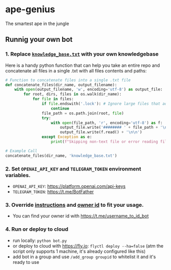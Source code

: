 # ape-genius

The smartest ape in the jungle

## Runnig your own bot

### 1. Replace [`knowledge_base.txt`](./knowledge_base.txt) with your own knowledgebase

Here is a handy python function that can help you take an entire repo and concatenate all files in a single .txt with all files contents and paths:

```python
# Function to concatenate files into a single .txt file
def concatenate_files(dir_name, output_filename):
    with open(output_filename, 'w', encoding='utf-8') as output_file:
        for root, dirs, files in os.walk(dir_name):
            for file in files:
                if file.endswith('.lock'): # Ignore large files that adds nothing to overall knowledge
                    continue
                file_path = os.path.join(root, file)
                try:
                    with open(file_path, 'r', encoding='utf-8') as f:
                        output_file.write('######## ' + file_path + '\n\n')
                        output_file.write(f.read() + '\n\n')
                except Exception as e:
                    print(f"Skipping non-text file or error reading file: {file_path} - {e}")

# Example Call
concatenate_files(dir_name, 'knowledge_base.txt')
```

### 2. Set `OPENAI_API_KEY` and `TELEGRAM_TOKEN` environment variables.

- `OPENAI_API_KEY`: https://platform.openai.com/api-keys
- `TELEGRAM_TOKEN`: https://t.me/BotFather

### 3. Override [instructions](https://github.com/ApeWorX/ape-genius/blob/main/bot.py#L108) and [owner id](https://github.com/ApeWorX/ape-genius/blob/main/bot.py#L63) to fit your usage.

- You can find your owner id with https://t.me/username_to_id_bot

### 4. Run or deploy to cloud

- run locally: `python bot.py`
- or deploy to cloud with https://fly.io: `flyctl deploy --ha=false` (atm the script only supports 1 machine, it's already configured like this)
- add bot in a group and use `/add_group groupid` to whitelist it and it's ready to use
